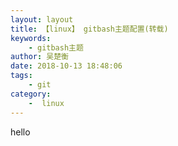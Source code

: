 ```yaml
---
layout: layout
title: 【linux】 gitbash主题配置(转载)
keywords:
    - gitbash主题
author: 吴楚衡
date: 2018-10-13 18:48:06
tags:
    - git
category: 
    -  linux
---
```

hello
